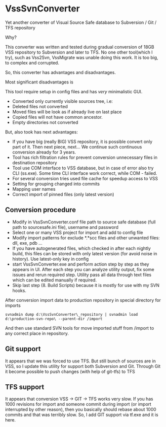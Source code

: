 VssSvnConverter
===============

Yet another converter of Visual Source Safe database to Subversion / Git / TFS repository

Why?

This converter was written and tested during gradual conversion of 18GB VSS repository to Subversion and later to TFS.
No one other tool(which I try), such as Vss2Svn, VssMigrate was unable doing this work. It is too big, to complex and corrupted.

So, this converter has advantages and disadvantages.

Most significant disadvantages is

This tool require setup in config files and has _very_ minimalistic GUI.
* Converted only currently visible sources tree, i.e:
* Deleted files not converted
* Moved files will be look as if already live on last place
* Copied files will not have common ancestor.
* Empty directories not converted

But, also took has next advantages:

* If you have big (really BIG) VSS repository, it is possible convert only part of it. Then next piece, next... We continue such continuous conversion already for 3 years.
* Tool has rich filtration rules for prevent conversion unnecessary files in destination repository
* Tool use COM interface to VSS database, but in case of error also try CLI (ss.exe). Some time CLI interface work correct, while COM - failed.
* For several conversion tries used file cache for speedup access to VSS
* Setting for grouping changed into commits
* Mapping user names
* Correct import of pinned files (only latest version)


Conversion procedure
--------------------

* Modify in VssSvnConverter.conf file path to source safe database (full path to sourcesafe.ini file), username and password
* Select one or many VSS project for import and add to config file
* Modify import patterns for exclude *.*scc files and other unwanted files: dll, exe, pdb ...
* If you have autogenerated files, which checked in after each nightly build, this files can be stored with only latest version (for avoid noise in history). Use latest-only key in config
* start VssSvnConverter.exe and perform action step by step as they appears in UI. After each step you can analyze utility output, fix some issues and rerun required step. Utility pass all data through text files which can be edited manually if required.
* Skip last step (8. Build Scripts) because it is mostly for use with my SVN hooks.

After conversion import data to production repository in special directory for imports
```
svnadmin dump d:\VssSvnConverter\_repository | svnadmin load d:\production-svn-repo\ --parent-dir /import
```
And then use standard SVN tools for move imported stuff from /import to any correct place in repository.

Git support
-----------
It appears that we was forced to use TFS. But still bunch of sources are in VSS, so I update this utility for support both Subversion and Git.
Through Git it become possible to push changes (with help of git-tfs) to TFS

TFS support
-----------
It appears that conversion VSS -> GIT -> TFS works very slow. If you has 1000 revisions for import and someone commit during import (or import interrupted by other reason),
then you basically should rebase about 1000 commits and that was terribly slow.
So, I add GIT support via tf.exe and it is here.
